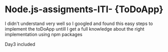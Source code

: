 # Node.js-assigments-ITI- {ToDoApp}
I didn't understand very well so I googled and found this easy steps to implement the toDoApp untill I get a full knowledge about the right implementation
using npm packages 

Day3 included
